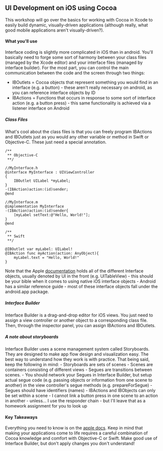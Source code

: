 ## UI Development on iOS using Cocoa
This workshop will go over the basics for working with Cocoa in Xcode to easily build dynamic, visually-driven applications (although really, what good mobile applications aren't visually-driven?).

#### What you'll use
Interface coding is slightly more complicated in iOS than in android. You'll basically need to forge some sort of harmony between your class files (managed by the Xcode editor) and your interface files (managed by interface builder). For the most part, you can control the main communication between the code and the screen through two things: 
- IBOutlets = Cocoa objects that represent something you would find in an interface (e.g. a button) - these aren't really necessary on android, as you can reference interface objects by ID
- IBActions = Functions that occurs in response to some sort of interface action (e.g. a button press) - this same functionality is achieved via a listener interface on Android

##### Class Files
What's cool about the class files is that you can freely program IBActions and IBOutlets just as you would any other variable or method in Swift or Objective-C. These just need a special annotation.
```
/**
 ** Objective-C
 **/

//MyInterface.h
@interface MyInterface : UIViewController
{
    IBOutlet UILabel *myLabel;
}
-(IBAction)action:(id)sender;
@end

//MyInterface.m
@implementation MyInterface
-(IBAction)action:(id)sender{
    [myLabel setText:@"Hello, World!"];
}
@end

/**
 ** Swift
 **/

@IBOutlet var myLabel: UILabel!
@IBAction func myAction(action: AnyObject){
    myLabel.text = "Hello, World!"
}
```

Note that the Apple [documentation]() holds all of the different Interface objects, usually denoted by UI in the front (e.g. UITableView) - this should be your bible when it comes to using native iOS interface objects - Android has a similar reference guide - most of these interface objects fall under the android.app package.

##### Interface Builder 
Interface Builder is a drag-and-drop editor for iOS views. You just need to assign a view controller or another object to a corresponding class file. Then, through the inspector panel, you can assign IBActions and IBOutlets. 

##### A note about storyboards
Interface Builder uses a scene management system called Storyboards. They are designed to make app flow design and visualization easy. The best way to understand how they work is with practice. That being said, keep the following in mind: 
    - Storyboards are sets of scenes
    - Scenes are containers consisting of different views
    - Segues are transitions between scenes. 
		- You should network your Segues in Interface Builder, but setup actual segue code (e.g. passing objects or information from one scene to another) in the view controller's segue methods (e.g. prepareForSegue)
		- Segues should have identifiers (names)
    - IBActions and IBObjects can only be set within a scene - I cannot link a button press in one scene to an action in another - unless... I use the responder chain - but I'll leave that as a homework assignment for you to look up


#### Key Takeaways
Everything you need to know is on the [apple docs](https://developer.apple.com/library/ios/documentation/UIKit/Reference/UIKit_Framework/index.html#//apple_ref/doc/uid/TP40006955). Keep in mind that making your applications come to life requires a careful combination of Cocoa knowledge and comfort with Objective-C or Swift. Make good use of Interface Builder, but don't apply changes you don't understand!  
